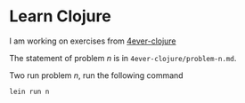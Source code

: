 # Learn Clojure

I am working on exercises from [4ever-clojure](https://4clojure.oxal.org/)

The statement of problem *n* is in `4ever-clojure/problem-n.md`.

Two run problem *n*, run the following command

```shell
lein run n
```
